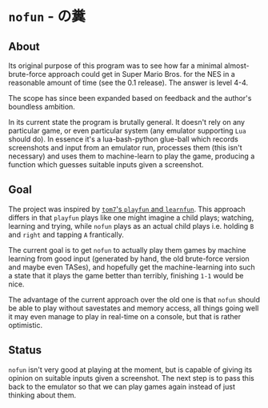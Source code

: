 `nofun` - の糞
====

About
----

Its original purpose of this program was to see how far a minimal almost-brute-force approach could get in Super Mario Bros. for the NES in a reasonable amount of time (see the 0.1 release). The answer is level 4-4.

The scope has since been expanded based on feedback and the author's boundless ambition.

In its current state the program is brutally general. It doesn't rely on any particular game, or even particular system (any emulator supporting `Lua` should do). In essence it's a lua-bash-python glue-ball which records screenshots and input from an emulator run, processes them (this isn't necessary) and uses them to machine-learn to play the game, producing a function which guesses suitable inputs given a screenshot.


Goal
----

The project was inspired by [`tom7`'s `playfun` and `learnfun`][1]. This approach differs in that `playfun` plays like one might imagine a child plays; watching, learning and trying, while `nofun` plays as an actual child plays i.e. holding `B` and `right` and tapping `A` frantically.

The current goal is to get `nofun`  to actually play them games by machine learning from good input (generated by hand, the old brute-force version and maybe even TASes), and hopefully get the machine-learning into such a state that it plays the game better than terribly, finishing `1-1` would be nice. 

The advantage of the current approach over the old one is that `nofun` should be able to play without savestates and memory access, all things going well it may even manage to play in real-time on a console, but that is rather optimistic.

Status
----

`nofun` isn't very good at playing at the moment, but is capable of giving its opinion on suitable inputs given a screenshot. The next step is to pass this back to the emulator so that we can play games again instead of just thinking about them.


[1]: http://www.cs.cmu.edu/~tom7/mario/
